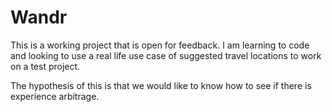 # Wandr

This is a working project that is open for feedback. I am learning to code and looking to use a real life use case of suggested travel locations to work on a test project.

The hypothesis of this is that we would like to know how to see if there is experience arbitrage.
